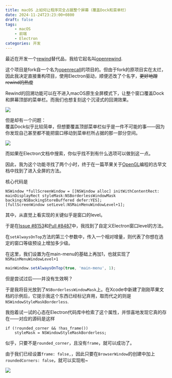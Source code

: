 ```yaml
---
title: macOS 上如何让程序完全占据整个屏幕（覆盖Dock和菜单栏）
date: 2024-11-24T23:23:00+0800
draft: false
tags:
    - macOS
    - 前端
    - Electron
categories: 开发
---
```


最近在开发一个[rewind](https://www.rewind.ai/)替代品，我给它起名叫[openrewind](https://github.com/alikia2x/openrewind?tab=readme-ov-file).

这个项目是fork自一个名为[openrecall](https://github.com/openrecall/openrecall)的项目的。但由于fork的原项目实在太烂，
因此我决定直接重构项目，使用Electron驱动，顺便还改了个名字，~~更好地蹭rewind的热度~~

Rewind的回溯功能可以在不进入macOS原生全屏模式下，让整个窗口覆盖Dock和屏幕顶部的菜单栏。而我们也想复刻这个沉浸式的回溯效果。

![](/img/rewind-fullscreen.jpg)

但是却有一个问题：  
覆盖Dock似乎比较简单，但想要覆盖顶部菜单栏似乎是一件不可能的事——因为你发现自己甚至都不能把窗口移动到菜单栏所占据的那一部分空间。

![](/img/electron-failed-fullscreen.jpg)

而如果在Electron文档中搜索，你似乎找不到有什么选项可以做到这一点。

因此，我为这个功能寻找了两个小时，终于在一篇苹果关于[OpenGL](https://developer.apple.com/library/archive/documentation/GraphicsImaging/Conceptual/OpenGL-MacProgGuide/opengl_fullscreen/opengl_cgl.html)编程的古早文档中找到了进入全屏的方法。

核心代码是

```objc
NSWindow *fullScreenWindow = [[NSWindow alloc] initWithContentRect: mainDisplayRect styleMask:NSBorderlessWindowMask backing:NSBackingStoreBuffered defer:YES];
[fullScreenWindow setLevel:NSMainMenuWindowLevel+1];
```

其中，从直觉上看实现的关键似乎是窗口的level。

于是在[Issue #8153](https://github.com/electron/electron/issues/8153)和[Pull #8487](https://github.com/electron/electron/pull/8487)中，我找到了自定义Electron窗口level的方法。

在`setAlwaysOnTop`方法的第三个参数中，传入一个相对增量，则代表了你想在选定的窗口等级预设上增加多少级。

在这里，我们设置为在main-menu的基础上再加1，也就实现了`NSMainMenuWindowLevel+1`

```js
mainWindow.setAlwaysOnTop(true, 'main-menu', 1);
```

但是尝试过后——并没有生效啊？

于是我将目光放到了`NSBorderlessWindowMask`上。在Xcode中新建了刚刚苹果文档的示例后，它提示我这个东西已经标记弃用，取而代之的则是`NSWindowStyleMaskBorderless`.

我抱着试一试的心态在Electron代码库中检索了这个属性，并惊喜地发现它真的存在——对应的源码是这样

```objc
if (!rounded_corner && !has_frame())
    styleMask = NSWindowStyleMaskBorderless;
```

似乎，只要不是`rounded_corner`，且没有`frame`，就可以成功了。

由于我们已经设置`frame: false,`，因此只要在`BrowserWindow`的创建中加上`roundedCorners: false`，就可以实现啦~

![](/img/electron-fullscreen.jpg)
